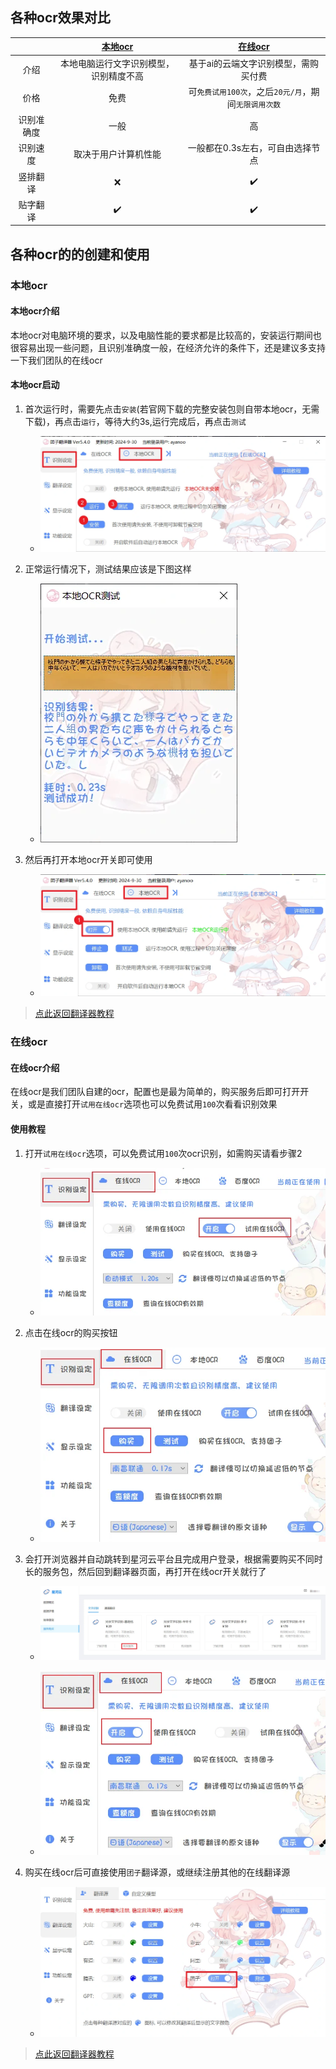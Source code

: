 
## 各种ocr效果对比
||[本地ocr](/5.0/basic/ocr#本地ocr介绍)|[在线ocr](/5.0/basic/ocr#在线ocr介绍)|
|:--:|:--:|:--:|
|介绍|本地电脑运行文字识别模型，识别精度不高|基于ai的云端文字识别模型，需购买付费|
|价格|免费|可`免费试用100次`，之后`20元/月`，期间`无限调用次数`|
|识别准确度|一般|高|
|识别速度|取决于用户计算机性能|一般都在0.3s左右，可自由选择节点|
|竖排翻译|❌️|✔️|
|贴字翻译|✔️|✔️|


## 各种ocr的的创建和使用

<!-- tabs:start -->

### **本地ocr**
#### 本地ocr介绍
本地ocr对电脑环境的要求，以及电脑性能的要求都是比较高的，安装运行期间也很容易出现一些问题，且识别准确度一般，在经济允许的条件下，还是建议多支持一下我们团队的在线ocr

#### 本地ocr启动
<!--
- 4.3.1版本开始，本地ocr需要先点击`安装按钮`进行安装
  - ![安装按钮](../assets/img/137.webp ':size=50%')
  
- 第一次运行本地ocr时需要较长时间来部署一系列环境进行初始化，之后就不再需要这么长时间启动了

1. 打开翻译器设置页面，点击本地ocr旁边的运行按钮

   - ![点击运行按钮](../assets/img/138.webp ':size=50%')

2. 随后会打开一个黑色的命令窗口，首次安装会比较慢，可以多等一会儿，之后启动就很快了，电脑环境没问题的情况下，最终会显示这样的提示信息，如果中途出现了其他的报错信息导致停止或一直卡在某个地方。请看[本地ocr相关问题](/5.0/FAQ/faq#本地ocr相关问题)自行解决，找不到后再联系管理员

   - ![运行成功提示](../assets/img/108_3.webp ':size=80%')


![运行成功提示](../assets/img/108_1.webp ':size=50%')

3. 当出现`团子本地ocr启动完毕`这个提示信息时，就表示已经本地ocr已经启动完成，将这个窗口`最小化保持运行`即可

3. 当出现类似`团子本地OCR启动完毕`这个提示信息时，就表示已经本地ocr已经启动完成，将这个窗口`最小化保持运行`即可
- 部分版本的本地ocr提示信息是`Running on http://192.168.1.3:6666/ (Press CTRL+C to quit)`

4. 回到翻译器页面，这时我们就可以打开本地ocr开关了(本地ocr未启动完成时会禁止打开)

   - ![打开本地ocr开关](../assets/img/139.webp ':size=50%')
-->

1. 首次运行时，需要先点击`安装`(若官网下载的完整安装包则自带本地ocr，无需下载)，再点击`运行`，等待大约3s,运行完成后，再点击`测试`

    -  ![image-20241006102916198](./../assets/img/image-20241006102916198.webp ':size=50%')

2. 正常运行情况下，测试结果应该是下图这样

    -  ![本地ocr测试](../assets/img/281.webp ':size=50%')

3. 然后再打开本地ocr开关即可使用

    -  ![image-20241006103102074](./../assets/img/image-20241006103102074.webp ':size=50%')

>[点此返回翻译器教程](/5.0/basic/dangotranslator#配置ocr源)

### **在线ocr**
#### 在线ocr介绍
在线ocr是我们团队自建的ocr，配置也是最为简单的，购买服务后即可打开开关，或是直接打开`试用在线ocr`选项也可以免费试用`100`次看看识别效果

#### 使用教程
1. 打开`试用在线ocr`选项，可以免费试用`100`次ocr识别，如需购买请看步骤2

    -  ![免费试用](../assets/img/152.webp ':size=50%')

2. 点击在线ocr的购买按钮

    -  ![查看应用详情](../assets/img/153.webp ':size=50%')

3. 会打开浏览器并自动跳转到星河云平台且完成用户登录，根据需要购买不同时长的服务包，然后回到翻译器页面，再打开在线ocr开关就行了

    -  ![image-20241006103301205](./../assets/img/image-20241006103301205.webp ':size=50%')

    -  ![打开在线ocr开关](../assets/img/154.webp ':size=50%')

4. 购买在线ocr后可直接使用`团子`翻译源，或继续注册其他的在线翻译源
	- ![image-20241006103639210](./../assets/img/image-20241006103639210.webp ':size=50%')

>[点此返回翻译器教程](/5.0/basic/dangotranslator#配置ocr源)

<!-- 

### **百度ocr**
#### 百度ocr介绍
- 百度ocr是最好的ocr源，且支持竖排翻译，但同时，他也很贵(`1w次/50元`)，以前百度开展过活动，当时的很多老账号(2021.5.27之前开通百度ocr识别接口且完成实名)就能得到每日5w次的调用额度，并保留到现在
- 但对于现在的`新用户`来说，是只有`每月1000次`的免费调用额度，不如说是只给你体验一下他的识别效果

!>仅对于有高额度的老用户或是完全不缺钱的新用户，才推荐使用百度ocr

- 百度ocr价格参考

|类别|在百度ocr的实际名称|价格（每1w次）|
|--|--|--|
|普通文字识别|通用文字识别（标准版）|50元|
|竖排文字识别（`其他设定`内启用`竖排文字方向`）|通用文字识别（高精度版）|280元|

- 老用户也可以点这里查看自己额度为多少[点击查看自己百度ocr额度](https://console.bce.baidu.com/ai/?_=1628852476294&fromai=1#/ai/ocr/overview/index)
- 哪怕在2021.5.27之前开通百度ocr识别接口的老用户，如果在此之前未实名，额度也会变为1000/每月

#### 使用教程(注册流程非常复杂)
1. 打开[百度ocr注册网址](https://console.bce.baidu.com/ai/?_=1579777147726&fromai=1#/ai/ocr/overview/index)

2. 扫码完成`注册或登陆`
   
3. 点击右下角的`立刻领取`

    -  ![立刻领取](../assets/img/48.webp ':size=50%')

4. 点击`立刻认证`

    -  ![立刻认证](../assets/img/49.webp ':size=50%')

5. 点击`个人认证`

    -  ![个人认证](../assets/img/50.webp ':size=50%')

6. 如之前百度翻译已经实名认证过，这里直接`确定`就行，没有实名认证的输入一下自己个人信息也就可以了

    -  ![确定信息](../assets/img/51.webp ':size=50%')

7. 高级认证这个不用管，返回[百度ocr注册网址](https://console.bce.baidu.com/ai/?_=1579777147726&fromai=1#/ai/ocr/overview/index)

    -  ![高级认证](../assets/img/52.webp ':size=50%')

8. 再次点击右下角的`立刻领取`

    -  ![立刻领取2](../assets/img/48.webp ':size=50%')

9. 接口名字勾选`全部`，然后点击`0元领取`

    -  ![0元领取](../assets/img/54.webp ':size=50%')

10. 领取成功后再再回到[百度ocr注册网址](https://console.bce.baidu.com/ai/?_=1579777147726&fromai=1#/ai/ocr/overview/index)

11. 点击`创建应用`

    -  ![创建应用](../assets/img/53.webp ':size=50%')

12. 应用名字例如填写`本地文字识别`，接口选择默认的就行，文字识别包名:`不需要`，应用归属:`个人`，应用描述：例如`一款本地ocr小程序，用于毕业设计`

    -  ![创建应用2](../assets/img/55.webp ':size=50%')

13. 创建完毕后，点击`查看应用详情`

    -  ![创建完毕](../assets/img/56.webp ':size=50%')

14. 应用详情的API Key和Secret Key就是我们需要的密钥

    -  ![查看应用详情](../assets/img/57.webp ':size=50%')

15. 将密钥填入团子翻译器百度ocr密钥的地方，然后打开百度ocr开关

    -  ![百度ocr密钥](../assets/img/142.webp ':size=50%')

>[点此返回翻译器教程](/5.0/basic/dangotranslator#配置ocr源)
-->

<!-- tabs:end -->